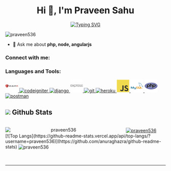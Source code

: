 <h1 align="center">Hi 👋, I'm Praveen Sahu</h1>
<!-- <h3 align="center">A passionate Full Stack Developer from Raipur.</h3> -->
<p align="center">
  <a href="https://git.io/typing-svg"><img src="https://readme-typing-svg.demolab.com?font=Fira+Code&pause=1000&color=F7903B&center=true&vCenter=true&width=435&lines=A+passionate+Full+Stack+Developer;Self-taught+Web+Developer;I+have+completed+Master+Computer+Application;Active+Learner%2FResearcher;Love+to+learn+new+stuffs..%3C3" alt="Typing SVG" /></a>
</p>

<p align="left"> <img src="https://komarev.com/ghpvc/?username=praveen536&label=Profile%20views&color=0e75b6&style=flat" alt="praveen536" /> </p>

- 💬 Ask me about **php, node, angularjs**

<h3 align="left">Connect with me:</h3>
<p align="left">
</p>

<h3 align="left">Languages and Tools:</h3>
<p align="left"> <a href="https://angular.io" target="_blank" rel="noreferrer"> <img src="https://raw.githubusercontent.com/devicons/devicon/master/icons/angularjs/angularjs-original-wordmark.svg" alt="angularjs" width="40" height="40"/> </a> <a href="https://codeigniter.com" target="_blank" rel="noreferrer"> <img src="https://cdn.worldvectorlogo.com/logos/codeigniter.svg" alt="codeigniter" width="40" height="40"/> </a> <a href="https://www.djangoproject.com/" target="_blank" rel="noreferrer"> <img src="https://cdn.worldvectorlogo.com/logos/django.svg" alt="django" width="40" height="40"/> </a> <a href="https://expressjs.com" target="_blank" rel="noreferrer"> <img src="https://raw.githubusercontent.com/devicons/devicon/master/icons/express/express-original-wordmark.svg" alt="express" width="40" height="40"/> </a> <a href="https://git-scm.com/" target="_blank" rel="noreferrer"> <img src="https://www.vectorlogo.zone/logos/git-scm/git-scm-icon.svg" alt="git" width="40" height="40"/> </a> <a href="https://heroku.com" target="_blank" rel="noreferrer"> <img src="https://www.vectorlogo.zone/logos/heroku/heroku-icon.svg" alt="heroku" width="40" height="40"/> </a> <a href="https://developer.mozilla.org/en-US/docs/Web/JavaScript" target="_blank" rel="noreferrer"> <img src="https://raw.githubusercontent.com/devicons/devicon/master/icons/javascript/javascript-original.svg" alt="javascript" width="40" height="40"/> </a> <a href="https://www.mysql.com/" target="_blank" rel="noreferrer"> <img src="https://raw.githubusercontent.com/devicons/devicon/master/icons/mysql/mysql-original-wordmark.svg" alt="mysql" width="40" height="40"/> </a> <a href="https://www.php.net" target="_blank" rel="noreferrer"> <img src="https://raw.githubusercontent.com/devicons/devicon/master/icons/php/php-original.svg" alt="php" width="40" height="40"/> </a> <a href="https://postman.com" target="_blank" rel="noreferrer"> <img src="https://www.vectorlogo.zone/logos/getpostman/getpostman-icon.svg" alt="postman" width="40" height="40"/> </a> </p>


## <img src="https://media.giphy.com/media/iY8CRBdQXODJSCERIr/giphy.gif" width="35"><b> Github Stats </b>
<br>

<div align="center">

<a href="https://github.com/praveen536/">
  
  <img align="left" src="https://github-readme-stats-git-masterrstaa-rickstaa.vercel.app/api?username=praveen536&show_icons=true&count_private=true&theme=material-palenight&layout=compact" alt="praveen536"  width="350"/>
  <img align="center" src="https://streak-stats.demolab.com/?user=praveen536&theme=dark" alt="praveen536" width="350"/>
  


</a>
</div>
[![Top Langs](https://github-readme-stats.vercel.app/api/top-langs/?username=praveen536)](https://github.com/anuraghazra/github-readme-stats)
  <img align="center" src="https://github-readme-stats.vercel.app/api/top-langs/?username=praveen536&theme=material-palenight&layout=compact&hide=Less,scss,Shell,Handlebars&langs_count=10&count_private=true&include_all_commits=true" alt="praveen536" width="350"/>
<br>
<br>
<br>

-----
